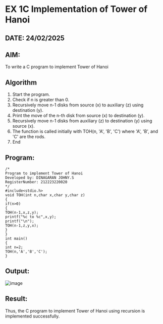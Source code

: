 # EX 1C Implementation of Tower of Hanoi
## DATE: 24/02/2025
## AIM:
To write a C program to implement Tower of Hanoi

## Algorithm
1. Start the program.
2. Check if n is greater than 0.
3. Recursively move n-1 disks from source (x) to auxiliary (z) using destination (y).
4. Print the move of the n-th disk from source (x) to destination (y).
5. Recursively move n-1 disks from auxiliary (z) to destination (y) using source (x).
6. The function is called initially with TOH(n, 'A', 'B', 'C') where 'A', 'B', and 'C' are the rods.
7. End

## Program:
```
/*
Program to implement Tower of Hanoi
Developed by: DINAGARAN JOHNY.S
RegisterNumber: 212223220020
*/
#include<stdio.h>
void TOH(int n,char x,char y,char z)
{
if(n>0)
{
TOH(n-1,x,z,y);
printf("%c to %c",x,y);
printf("\n");
TOH(n-1,z,y,x);
}
}
int main()
{
int n=2; 
TOH(n,'A','B','C');
}
```

## Output:

![image](https://github.com/user-attachments/assets/570769c2-2c47-4bb4-bf37-a33bf5f2d46e)


## Result:
Thus, the C program to implement Tower of Hanoi using recursion is implemented successfully.
